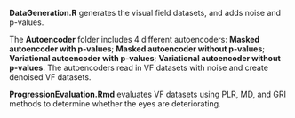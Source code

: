 **DataGeneration.R** generates the visual field datasets, and adds noise and p-values.


The **Autoencoder** folder includes 4 different autoencoders: **Masked autoencoder with p-values**; **Masked autoencoder without p-values**; **Variational autoencoder with p-values**; **Variational autoencoder without p-values**. The autoencoders read in VF datasets with noise and create denoised VF datasets.


**ProgressionEvaluation.Rmd** evaluates VF datasets using PLR, MD, and GRI methods to determine whether the eyes are deteriorating.
